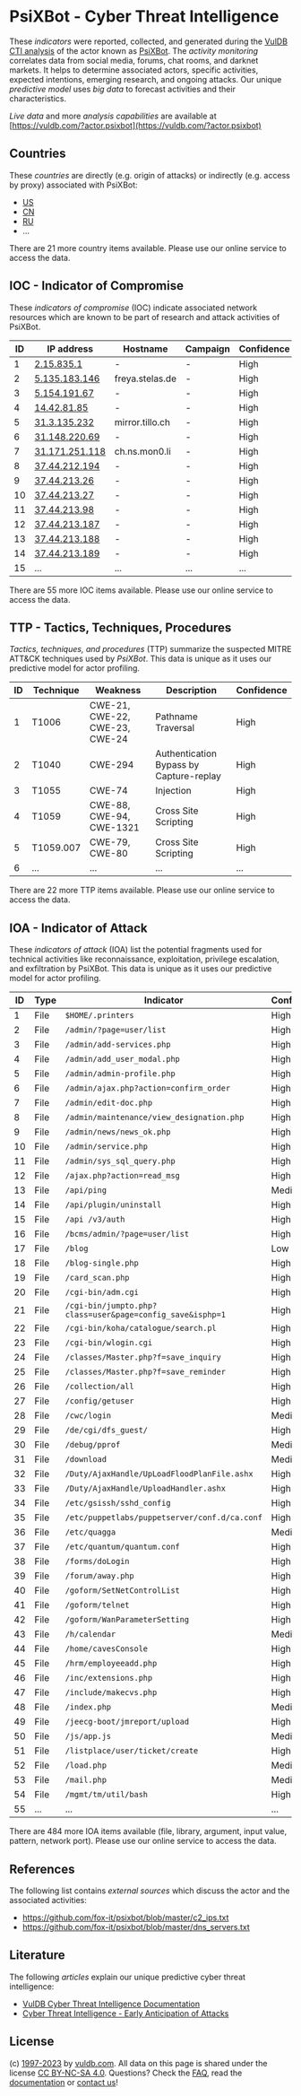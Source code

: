 # PsiXBot - Cyber Threat Intelligence

These _indicators_ were reported, collected, and generated during the [VulDB CTI analysis](https://vuldb.com/?kb.cti) of the actor known as [PsiXBot](https://vuldb.com/?actor.psixbot). The _activity monitoring_ correlates data from social media, forums, chat rooms, and darknet markets. It helps to determine associated actors, specific activities, expected intentions, emerging research, and ongoing attacks. Our unique _predictive model_ uses _big data_ to forecast activities and their characteristics.

_Live data_ and more _analysis capabilities_ are available at [https://vuldb.com/?actor.psixbot](https://vuldb.com/?actor.psixbot)

## Countries

These _countries_ are directly (e.g. origin of attacks) or indirectly (e.g. access by proxy) associated with PsiXBot:

* [US](https://vuldb.com/?country.us)
* [CN](https://vuldb.com/?country.cn)
* [RU](https://vuldb.com/?country.ru)
* ...

There are 21 more country items available. Please use our online service to access the data.

## IOC - Indicator of Compromise

These _indicators of compromise_ (IOC) indicate associated network resources which are known to be part of research and attack activities of PsiXBot.

ID | IP address | Hostname | Campaign | Confidence
-- | ---------- | -------- | -------- | ----------
1 | [2.15.835.1](https://vuldb.com/?ip.2.15.835.1) | - | - | High
2 | [5.135.183.146](https://vuldb.com/?ip.5.135.183.146) | freya.stelas.de | - | High
3 | [5.154.191.67](https://vuldb.com/?ip.5.154.191.67) | - | - | High
4 | [14.42.81.85](https://vuldb.com/?ip.14.42.81.85) | - | - | High
5 | [31.3.135.232](https://vuldb.com/?ip.31.3.135.232) | mirror.tillo.ch | - | High
6 | [31.148.220.69](https://vuldb.com/?ip.31.148.220.69) | - | - | High
7 | [31.171.251.118](https://vuldb.com/?ip.31.171.251.118) | ch.ns.mon0.li | - | High
8 | [37.44.212.194](https://vuldb.com/?ip.37.44.212.194) | - | - | High
9 | [37.44.213.26](https://vuldb.com/?ip.37.44.213.26) | - | - | High
10 | [37.44.213.27](https://vuldb.com/?ip.37.44.213.27) | - | - | High
11 | [37.44.213.98](https://vuldb.com/?ip.37.44.213.98) | - | - | High
12 | [37.44.213.187](https://vuldb.com/?ip.37.44.213.187) | - | - | High
13 | [37.44.213.188](https://vuldb.com/?ip.37.44.213.188) | - | - | High
14 | [37.44.213.189](https://vuldb.com/?ip.37.44.213.189) | - | - | High
15 | ... | ... | ... | ...

There are 55 more IOC items available. Please use our online service to access the data.

## TTP - Tactics, Techniques, Procedures

_Tactics, techniques, and procedures_ (TTP) summarize the suspected MITRE ATT&CK techniques used by _PsiXBot_. This data is unique as it uses our predictive model for actor profiling.

ID | Technique | Weakness | Description | Confidence
-- | --------- | -------- | ----------- | ----------
1 | T1006 | CWE-21, CWE-22, CWE-23, CWE-24 | Pathname Traversal | High
2 | T1040 | CWE-294 | Authentication Bypass by Capture-replay | High
3 | T1055 | CWE-74 | Injection | High
4 | T1059 | CWE-88, CWE-94, CWE-1321 | Cross Site Scripting | High
5 | T1059.007 | CWE-79, CWE-80 | Cross Site Scripting | High
6 | ... | ... | ... | ...

There are 22 more TTP items available. Please use our online service to access the data.

## IOA - Indicator of Attack

These _indicators of attack_ (IOA) list the potential fragments used for technical activities like reconnaissance, exploitation, privilege escalation, and exfiltration by PsiXBot. This data is unique as it uses our predictive model for actor profiling.

ID | Type | Indicator | Confidence
-- | ---- | --------- | ----------
1 | File | `$HOME/.printers` | High
2 | File | `/admin/?page=user/list` | High
3 | File | `/admin/add-services.php` | High
4 | File | `/admin/add_user_modal.php` | High
5 | File | `/admin/admin-profile.php` | High
6 | File | `/admin/ajax.php?action=confirm_order` | High
7 | File | `/admin/edit-doc.php` | High
8 | File | `/admin/maintenance/view_designation.php` | High
9 | File | `/admin/news/news_ok.php` | High
10 | File | `/admin/service.php` | High
11 | File | `/admin/sys_sql_query.php` | High
12 | File | `/ajax.php?action=read_msg` | High
13 | File | `/api/ping` | Medium
14 | File | `/api/plugin/uninstall` | High
15 | File | `/api /v3/auth` | High
16 | File | `/bcms/admin/?page=user/list` | High
17 | File | `/blog` | Low
18 | File | `/blog-single.php` | High
19 | File | `/card_scan.php` | High
20 | File | `/cgi-bin/adm.cgi` | High
21 | File | `/cgi-bin/jumpto.php?class=user&page=config_save&isphp=1` | High
22 | File | `/cgi-bin/koha/catalogue/search.pl` | High
23 | File | `/cgi-bin/wlogin.cgi` | High
24 | File | `/classes/Master.php?f=save_inquiry` | High
25 | File | `/classes/Master.php?f=save_reminder` | High
26 | File | `/collection/all` | High
27 | File | `/config/getuser` | High
28 | File | `/cwc/login` | Medium
29 | File | `/de/cgi/dfs_guest/` | High
30 | File | `/debug/pprof` | Medium
31 | File | `/download` | Medium
32 | File | `/Duty/AjaxHandle/UpLoadFloodPlanFile.ashx` | High
33 | File | `/Duty/AjaxHandle/UploadHandler.ashx` | High
34 | File | `/etc/gsissh/sshd_config` | High
35 | File | `/etc/puppetlabs/puppetserver/conf.d/ca.conf` | High
36 | File | `/etc/quagga` | Medium
37 | File | `/etc/quantum/quantum.conf` | High
38 | File | `/forms/doLogin` | High
39 | File | `/forum/away.php` | High
40 | File | `/goform/SetNetControlList` | High
41 | File | `/goform/telnet` | High
42 | File | `/goform/WanParameterSetting` | High
43 | File | `/h/calendar` | Medium
44 | File | `/home/cavesConsole` | High
45 | File | `/hrm/employeeadd.php` | High
46 | File | `/inc/extensions.php` | High
47 | File | `/include/makecvs.php` | High
48 | File | `/index.php` | Medium
49 | File | `/jeecg-boot/jmreport/upload` | High
50 | File | `/js/app.js` | Medium
51 | File | `/listplace/user/ticket/create` | High
52 | File | `/load.php` | Medium
53 | File | `/mail.php` | Medium
54 | File | `/mgmt/tm/util/bash` | High
55 | ... | ... | ...

There are 484 more IOA items available (file, library, argument, input value, pattern, network port). Please use our online service to access the data.

## References

The following list contains _external sources_ which discuss the actor and the associated activities:

* https://github.com/fox-it/psixbot/blob/master/c2_ips.txt
* https://github.com/fox-it/psixbot/blob/master/dns_servers.txt

## Literature

The following _articles_ explain our unique predictive cyber threat intelligence:

* [VulDB Cyber Threat Intelligence Documentation](https://vuldb.com/?kb.cti)
* [Cyber Threat Intelligence - Early Anticipation of Attacks](https://www.scip.ch/en/?labs.20201022)

## License

(c) [1997-2023](https://vuldb.com/?kb.changelog) by [vuldb.com](https://vuldb.com/?kb.about). All data on this page is shared under the license [CC BY-NC-SA 4.0](https://creativecommons.org/licenses/by-nc-sa/4.0/). Questions? Check the [FAQ](https://vuldb.com/?kb.faq), read the [documentation](https://vuldb.com/?kb) or [contact us](https://vuldb.com/?contact)!
